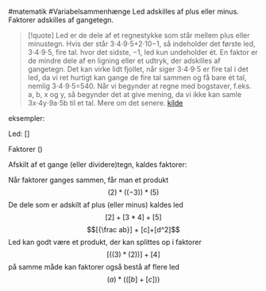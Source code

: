 #matematik #Variabelsammenhænge
Led adskilles af plus eller minus. Faktorer adskilles af gangetegn.

>[!quote]
>Led er de dele af et regnestykke som står mellem plus eller minustegn. Hvis der står 3⋅4⋅9⋅5+2⋅10−1, så indeholder det første led, 3⋅4⋅9⋅5, fire tal. hvor det sidste, −1, led kun undeholder ét. En faktor er de mindre dele af en ligning eller et udtryk, der adskilles af gangetegn. Det kan virke lidt fjollet, når siger 3⋅4⋅9⋅5 er fire tal i det led, da vi ret hurtigt kan gange de fire tal sammen og få bare ét tal, nemlig 3⋅4⋅9⋅5=540. Når vi begynder at regne med bogstaver, f.eks. a, b, x og y, så begynder det at give mening, da vi ikke kan samle 3x⋅4y⋅9a⋅5b til et tal. Mere om det senere.
>[kilde](https://www.webmatematik.dk/lektioner/7-9-klasse/algebra/led-og-faktorer)

eksempler:

Led: []

Faktorer ()

Afskilt af et gange (eller dividere)tegn, kaldes faktorer:

Når faktorer ganges sammen, får man et produkt
$$(2)*((-3))*(5)$$
De dele som er adskilt af plus (eller minus) kaldes led
$$[2]+[3*4]+[5]$$
$$[{\frac ab}] + [c]+[d^2]$$
Led kan godt være et produkt, der kan splittes op i faktorer
$$[((3)*(2))]+[4]$$
på samme måde kan faktorer også bestå af flere led
$$(a)*(([b]+[c]))$$